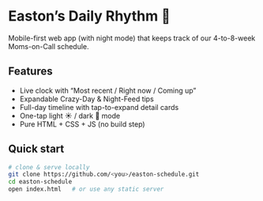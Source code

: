 # Easton’s Daily Rhythm 🍼

Mobile-first web app (with night mode) that keeps track of our 4-to-8-week Moms-on-Call schedule.

## Features
- Live clock with “Most recent / Right now / Coming up”
- Expandable Crazy-Day & Night-Feed tips
- Full-day timeline with tap-to-expand detail cards
- One-tap light ☀️ / dark 🌙 mode
- Pure HTML + CSS + JS (no build step)

## Quick start
```bash
# clone & serve locally
git clone https://github.com/<you>/easton-schedule.git
cd easton-schedule
open index.html   # or use any static server
